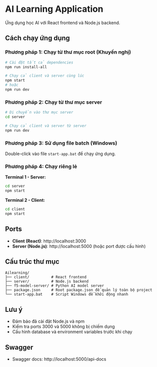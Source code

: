 # AI Learning Application

Ứng dụng học AI với React frontend và Node.js backend.

## Cách chạy ứng dụng

### Phương pháp 1: Chạy từ thư mục root (Khuyến nghị)

```bash
# Cài đặt tất cả dependencies
npm run install-all

# Chạy cả client và server cùng lúc
npm start
# hoặc
npm run dev
```

### Phương pháp 2: Chạy từ thư mục server

```bash
# Di chuyển vào thư mục server
cd server

# Chạy cả client và server từ server
npm run dev
```

### Phương pháp 3: Sử dụng file batch (Windows)

Double-click vào file `start-app.bat` để chạy ứng dụng.

### Phương pháp 4: Chạy riêng lẻ

**Terminal 1 - Server:**
```bash
cd server
npm start
```

**Terminal 2 - Client:**
```bash
cd client
npm start
```

## Ports

- **Client (React)**: http://localhost:3000
- **Server (Node.js)**: http://localhost:5000 (hoặc port được cấu hình)

## Cấu trúc thư mục

```
Ailearning/
├── client/          # React frontend
├── server/          # Node.js backend  
├── f5-model-server/ # Python AI model server
├── package.json     # Root package.json để quản lý toàn bộ project
└── start-app.bat    # Script Windows để khởi động nhanh
```

## Lưu ý

- Đảm bảo đã cài đặt Node.js và npm
- Kiểm tra ports 3000 và 5000 không bị chiếm dụng
- Cấu hình database và environment variables trước khi chạy


## Swagger
- Swagger docs: http://localhost:5000/api-docs
